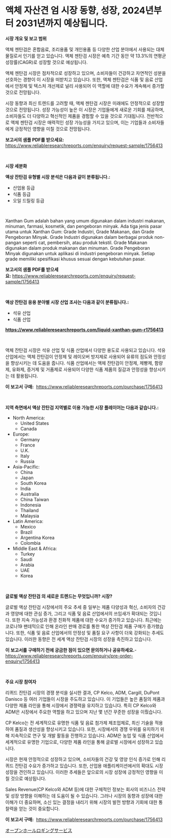 <p><h1>액체 자산견 엄 시장 동향, 성장, 2024년부터 2031년까지 예상됩니다.</h1></p><p><strong>시장 개요 및 보고 범위</strong></p>
<p><p>액체 젠탄검은 혼합음료, 조리용품 및 개인용품 등 다양한 산업 분야에서 사용되는 대체 물질로서 인기를 얻고 있습니다. 액체 젠탄검 시장은 예측 기간 동안 약 13.3%의 연평균 성장률(CAGR)로 성장할 것으로 예상됩니다. </p><p>액체 젠탄검 시장은 점차적으로 성장하고 있으며, 소비자들이 건강하고 자연적인 성분을 선호하는 경향이 이 시장을 떠받치고 있습니다. 또한, 액체 젠탄검은 식품 및 음료 산업에서 안정제 및 텍스처 개선제로 널리 사용되어 이 역할에 대한 수요가 계속해서 증가할 것으로 전망됩니다.</p><p>시장 동향과 최신 트렌드를 고려할 때, 액체 젠탄검 시장은 미래에도 안정적으로 성장할 것으로 전망됩니다. 성장 가능성이 높은 이 시장은 기업들에게 새로운 기회를 제공하며, 소비자들도 더 다양하고 혁신적인 제품을 경험할 수 있을 것으로 기대됩니다. 전반적으로 액체 젠탄검 시장은 매력적인 성장 가능성을 가지고 있으며, 이는 기업들과 소비자들에게 긍정적인 영향을 미칠 것으로 전망됩니다.</p></p>
<p><strong>보고서의 샘플 PDF를 받으세요:</strong> <a href="https://www.reliableresearchreports.com/enquiry/request-sample/1756413">https://www.reliableresearchreports.com/enquiry/request-sample/1756413</a></p>
<p>&nbsp;</p>
<p><strong>시장 세분화</strong></p>
<p><strong>액상 잔탄검 유형별 시장 분석은 다음과 같이 분류됩니다.:</strong></p>
<p><ul><li>산업용 등급</li><li>식품 등급</li><li>오일 드릴링 등급</li></ul></p>
<p>&nbsp;</p>
<p><p>Xanthan Gum adalah bahan yang umum digunakan dalam industri makanan, minuman, farmasi, kosmetik, dan pengeboran minyak. Ada tiga jenis pasar utama untuk Xanthan Gum: Grade Industri, Grade Makanan, dan Grade Pengeboran Minyak. Grade Industri digunakan dalam berbagai produk non-pangan seperti cat, pembersih, atau produk tekstil. Grade Makanan digunakan dalam produk makanan dan minuman. Grade Pengeboran Minyak digunakan untuk aplikasi di industri pengeboran minyak. Setiap grade memiliki spesifikasi khusus sesuai dengan kebutuhan pasar.</p></p>
<p><strong>보고서의 샘플 PDF를 받으세요:</strong>&nbsp;<a href="https://www.reliableresearchreports.com/enquiry/request-sample/1756413">https://www.reliableresearchreports.com/enquiry/request-sample/1756413</a></p>
<p>&nbsp;</p>
<p><strong> 액상 잔탄검 응용 분야별 시장 산업 조사는 다음과 같이 분류됩니다.:</strong></p>
<p><ul><li>석유 산업</li><li>식품 산업</li></ul></p>
<p><strong><a href="https://www.reliableresearchreports.com/liquid-xanthan-gum-r1756413">https://www.reliableresearchreports.com/liquid-xanthan-gum-r1756413</a></strong></p>
<p>&nbsp;</p>
<p><p>액체 잔탄검 시장은 석유 산업 및 식품 산업에서 다양한 용도로 사용되고 있습니다. 석유 산업에서는 액체 잔탄검이 안정제 및 레이오버 방지제로 사용되어 유류의 점도와 안정성을 향상시키는 데 도움을 줍니다. 식품 산업에서는 액체 잔탄검이 안정제, 제빵제, 함량제, 유화제, 증거제 및 거품제로 사용되어 다양한 식품 제품의 질감과 안정성을 향상시키는 데 활용됩니다.</p></p>
<p><strong>이 보고서 구매:</strong>&nbsp; <a href="https://www.reliableresearchreports.com/purchase/1756413">https://www.reliableresearchreports.com/purchase/1756413</a></p>
<p>&nbsp;</p>
<p><strong>지역 측면에서 액상 잔탄검 지역별로 이용 가능한 시장 플레이어는 다음과 같습니다.:</strong></p>
<p><ul>
    <li>
        North America:
        <ul>
            <li>United States</li>
            <li>Canada</li>
        </ul>
    </li>
    <li>
        Europe:
        <ul>
            <li>Germany</li>
            <li>France</li>
            <li>U.K.</li>
            <li>Italy</li>
            <li>Russia</li>
        </ul>
    </li>
    <li>
        Asia-Pacific:
        <ul>
            <li>China</li>
            <li>Japan</li>
            <li>South Korea</li>
            <li>India</li>
            <li>Australia</li>
            <li>China Taiwan</li>
            <li>Indonesia</li>
            <li>Thailand</li>
            <li>Malaysia</li>
        </ul>
    </li>
    <li>
        Latin America:
        <ul>
            <li>Mexico</li>
            <li>Brazil</li>
            <li>Argentina Korea</li>
            <li>Colombia</li>
        </ul>
    </li>
    <li>
        Middle East & Africa:
        <ul>
            <li>Turkey</li>
            <li>Saudi</li>
            <li>Arabia</li>
            <li>UAE</li>
            <li>Korea</li>
        </ul>
    </li>
    </ul></p>
<p>&nbsp;</p>
<p><strong>글로벌 액상 잔탄검 의 새로운 트렌드는 무엇입니까? 시장?</strong></p>
<p><p>글로벌 액상 잔탄검 시장에서의 주요 추세 중 일부는 제품 다양성과 혁신, 소비자의 건강과 영양에 대한 관심 증가, 그리고 식품 및 음료 산업에서의 쓰임새가 확대되는 것입니다. 또한 지속 가능성과 환경 친화적 제품에 대한 수요가 증가하고 있습니다. 최근에는 코로나19 팬데믹으로 인해 온라인 판매 경로를 통한 액상 잔탄검 제품 구매가 증가했습니다. 또한, 식품 및 음료 산업에서의 안정성 및 품질 요구 사항이 더욱 강화되는 추세도 있습니다. 이러한 동향은 전 세계 액상 잔탄검 시장의 성장을 촉진하고 있습니다.</p></p>
<p><strong>이 보고서를 구매하기 전에 궁금한 점이 있으면 문의하거나 공유하세요.</strong>- <a href="https://www.reliableresearchreports.com/enquiry/pre-order-enquiry/1756413">https://www.reliableresearchreports.com/enquiry/pre-order-enquiry/1756413</a></p>
<p>&nbsp;</p>
<p><strong>주요 시장 참여자</strong></p>
<p><p>리퀴드 잔탄검 시장의 경쟁 분석을 실시한 결과, CP Kelco, ADM, Cargill, DuPont Danisco 등 여러 기업들이 시장을 주도하고 있습니다. 이 기업들은 높은 품질의 제품과 다양한 제품 라인을 통해 시장에서 경쟁력을 유지하고 있습니다. 특히 CP Kelco와 ADM은 시장에서 주요한 역할을 하고 있으며 지난 몇 년간 꾸준한 성장을 이뤘습니다.</p><p>CP Kelco는 전 세계적으로 유명한 식품 및 음료 첨가제 제조업체로, 최신 기술을 적용하여 품질과 생산성을 향상시키고 있습니다. 또한, 시장에서의 경쟁 우위를 유지하기 위해 지속적으로 연구 및 개발 활동을 진행하고 있습니다. ADM은 농업 및 식품 산업에서 세계적으로 유명한 기업으로, 다양한 제품 라인을 통해 글로벌 시장에서 성장하고 있습니다.</p><p>시장은 현재 안정적으로 성장하고 있으며, 소비자들의 건강 및 영양 인식 증가로 인해 리퀴드 잔탄검 수요가 증가하고 있습니다. 또한, 산업용 애플리케이션에서의 확대도 시장 성장을 견인하고 있습니다. 이러한 추세들은 앞으로의 시장 성장에 긍정적인 영향을 미칠 것으로 예상됩니다.</p><p>Sales Revenue(CP Kelco와 ADM 등)에 대한 구체적인 정보는 회사의 비즈니스 전략 및 성장 방향을 이해하는 데 도움이 될 수 있습니다. 그러나 시장의 동향과 성장에 대한 이해가 더 중요하며, 소신 있는 결정을 내리기 위해 시장의 발전 방향과 기회에 대한 통찰력을 얻는 것이 중요합니다.</p></p>
<p><strong>이 보고서 구매:</strong>&nbsp;&nbsp;<a href="https://www.reliableresearchreports.com/purchase/1756413">https://www.reliableresearchreports.com/purchase/1756413</a></p>
<p><p><a href="https://github.com/one-cool-chick/Market-Research-Report-List-1/blob/main/853987328011.md">オープンホールロギングサービス</a></p></p>